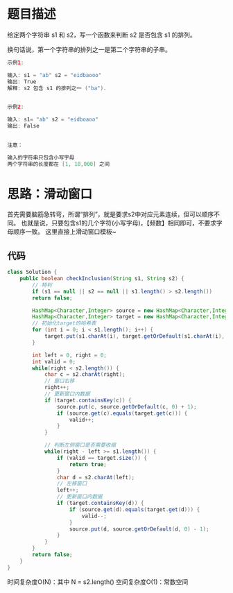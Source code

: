 # 题目描述
给定两个字符串 s1 和 s2，写一个函数来判断 s2 是否包含 s1 的排列。

换句话说，第一个字符串的排列之一是第二个字符串的子串。

```java
示例1:

输入: s1 = "ab" s2 = "eidbaooo"
输出: True
解释: s2 包含 s1 的排列之一 ("ba").
 

示例2:

输入: s1= "ab" s2 = "eidboaoo"
输出: False
 

注意：

输入的字符串只包含小写字母
两个字符串的长度都在 [1, 10,000] 之间
```

# 思路：滑动窗口
首先需要脑筋急转弯，所谓“排列”，就是要求s2中对应元素连续，但可以顺序不同。
也就是说，只要包含s1的几个字符(小写字母)，【频数】相同即可，不要求字母顺序一致。
这里直接上滑动窗口模板~

## 代码

```java
class Solution {
    public boolean checkInclusion(String s1, String s2) {
        // 特判
    	if (s1 == null || s2 == null || s1.length() > s2.length())
        return false;

    	HashMap<Character,Integer> source = new HashMap<Character,Integer>();
    	HashMap<Character,Integer> target = new HashMap<Character,Integer>();
    	// 初始化target的哈希表
    	for (int i = 0; i < s1.length(); i++) {
    		target.put(s1.charAt(i), target.getOrDefault(s1.charAt(i), 0) + 1);
    	}

    	int left = 0, right = 0;
    	int valid = 0;
    	while(right < s2.length()) {
    		char c = s2.charAt(right);
    		// 窗口右移
    		right++;
    		// 更新窗口内数据
    		if (target.containsKey(c)) {
    			source.put(c, source.getOrDefault(c, 0) + 1);
    			if (source.get(c).equals(target.get(c))) {
    				valid++;
    			}
    		}

    		// 判断左侧窗口是否需要收缩
    		while(right - left >= s1.length()) {
    			if (valid == target.size()) {
    				return true;
    			}
    			char d = s2.charAt(left);
    			// 左移窗口
    			left++;
    			// 更新窗口内数据
    			if (target.containsKey(d)) {
    				if (source.get(d).equals(target.get(d))) {
    					valid--;
    				}
    				source.put(d, source.getOrDefault(d, 0) - 1);
    			}
    		}
    	}
    	return false;
    }
}
```
时间复杂度O(N)：其中 N = s2.length()
空间复杂度O(1)：常数空间